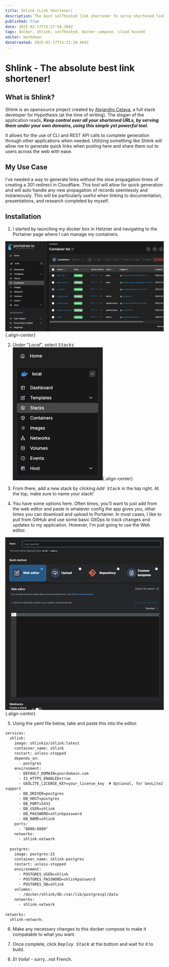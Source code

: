```yaml
---
title: Shlink (Link Shortener)
description: The best selfhosted link shortener to serve shortened links to users.
published: true
date: 2025-02-17T15:27:54.304Z
tags: docker, shlink, selfhosted, docker compose, cloud hosted
editor: markdown
dateCreated: 2025-02-17T15:21:18.469Z
---
```


# Shlink - The absolute best link shortener!



## What is Shlink?
Shlink is an opensource project created by [Alejandro Celaya](https://github.com/acelaya), a full stack developer for Hypothesis (at the time of writing). The slogan of the application reads, ***Keep control over all your shortened URLs, by serving them under your own domains, using this simple yet powerful tool.*** 

It allows for the use of CLI and REST API calls to complete generation through other applications when needed. Utilizing something like Shlink will allow me to generate quick links when posting here and share them out to users across the web with ease.

## My Use Case

I've needed a way to generate links without the slow propagation times of creating a 301 redirect in Cloudflare. This tool will allow for quick generation and will auto handle any new propagation of records seemlessly and instaneously. This will be particularly useful when linking to documentation, presentations, and research completed by myself.

## Installation

1. I started by launching my docker box in Hetzner and navigating to the Portainer page where I can manage my containers.

![screenshot_2025-02-17_at_10.07.53.png](/assets/screenshot_2025-02-17_at_10.07.53.png){.align-center}


2. Under "*Local*", select <kbd>*Stacks*</kbd>
![screenshot_2025-02-17_at_10.10.11.png](/assets/screenshot_2025-02-17_at_10.10.11.png){.align-center}

3. From there, add a new stack by clicking <kbd>*Add Stack*</kbd> in the top right. At the top, make sure to name your stack!

4. You have some options here. Often times, you'll want to just add from the web editor and paste in whatever config the app gives you, other times you can download and upload to Portainer. In most cases, I like to pull from GitHub and use some basic GitOps to track changes and updates to my application. However, I'm just going to use the Web editor.

![image.png](/assets/image.png){.align-center}

5. Using the yaml file below, take and paste this into the editor.

```
services:
  shlink:
    image: shlinkio/shlink:latest
    container_name: shlink
    restart: unless-stopped
    depends_on:
      - postgres
    environment:
      - DEFAULT_DOMAIN=yourdomain.com
      - IS_HTTPS_ENABLED=true
      - GEOLITE_LICENSE_KEY=your_license_key  # Optional, for GeoLite2 support
      - DB_DRIVER=postgres
      - DB_HOST=postgres
      - DB_PORT=5432
      - DB_USER=shlink
      - DB_PASSWORD=shlinkpassword
      - DB_NAME=shlink
    ports:
      - "8080:8080"
    networks:
      - shlink-network

  postgres:
    image: postgres:15
    container_name: shlink-postgres
    restart: unless-stopped
    environment:
      - POSTGRES_USER=shlink
      - POSTGRES_PASSWORD=shlinkpassword
      - POSTGRES_DB=shlink
    volumes:
      - /docker/shlink/db:/var/lib/postgresql/data
    networks:
      - shlink-network

networks:
  shlink-network:
```

6. Make any necessary changes to this docker compose to make it compatable to what you want.

7. Once complete, click <kbd>*Deploy Stack*</kbd> at the bottom and wait for it to build.

8. *Et Voila!* - sorry...not French.